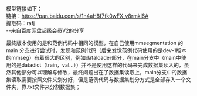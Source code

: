 
模型链接如下：  
链接：https://pan.baidu.com/s/1h4aH8f7fk0wFX_y8rmkl6A  
提取码：rafj  
--来自百度网盘超级会员V2的分享  
  
最终版本使用的是和范例代码中相同的模型，在自己使用mmsegmentation 的 main 分支进行尝试时，发现和范例代码（后来发觉范例代码使用的是dev-1版本的mmseg）有着很大的区别，例如dataloader部分，在main分支中（main中使用的是datadict（train，val...））并不是使用这样的代码来完成数据集读入的，虽然其他部分可以理解与修改，最终问题出在了数据集读取上，main分支中的数据集读取需要按照文件夹划分好，但是范例代码与数据集划分方式是全部存入一个文件夹，靠.txt文件来分割数据集；  
